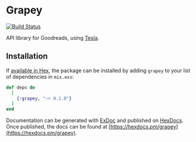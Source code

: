 # Grapey

[![Build Status](https://travis-ci.org/davemenninger/grapey.svg?branch=master)](https://travis-ci.org/davemenninger/grapey)

API library for Goodreads, using [Tesla](https://github.com/teamon/tesla).

## Installation

If [available in Hex](https://hex.pm/docs/publish), the package can be installed
by adding `grapey` to your list of dependencies in `mix.exs`:

```elixir
def deps do
  [
    {:grapey, "~> 0.1.0"}
  ]
end
```

Documentation can be generated with [ExDoc](https://github.com/elixir-lang/ex_doc)
and published on [HexDocs](https://hexdocs.pm). Once published, the docs can
be found at [https://hexdocs.pm/grapey](https://hexdocs.pm/grapey).

